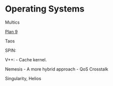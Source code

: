 # Operating Systems

Multics

[Plan 9](https://9p.io/plan9/)

Taos

SPIN:

V++:
    - Cache kernel.

Nemesis
    - A more hybrid approach
    - QoS Crosstalk


Singularity, Helios
